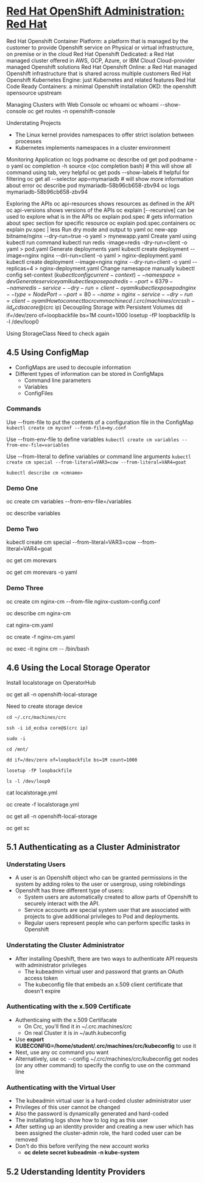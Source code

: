 # [Red Hat OpenShift Administration: Red Hat](https://learning.oreilly.com/videos/red-hat-openshift/9780137441938/)

Red Hat Openshift Container Platform: a platform that is managed by the customer to provide Openshift service on Physical or virtual infrastructure, on premise or in the cloud
Red Hat Openshift Dedicated: a Red Hat managed cluster offered in AWS, GCP, Azure, or IBM Cloud
Cloud-provider managed Openshift solutions
Red Hat Openshift Online: a Red Hat managed Openshift infrastructure that is shared across multiple customers
Red Hat Openshift Kubernetes Engine: just Kubernetes and related features
Red Hat Code Ready Containers: a minimal Openshift installation
OKD: the openshift opensource upstream



Managing Clusters with Web Console
oc whoami
oc whoami --show-console
oc get routes -n openshift-console

Understating Projects
- The Linux kernel provides namespaces to offer strict isolation between processes
- Kubernetes implements namespaces in a cluster environment

Monitoring Application
oc logs podname
oc describe
od get pod podname -o yaml
oc completion -h
source <(oc completion bash) # this will show all command using tab, very helpful
oc get pods --show-labels # helpful for filtering
oc get all --selector app=mymariadb # will show more information about error
oc describe pod mymariadb-58b96cb658-zbv94
oc logs mymariadb-58b96cb658-zbv94


Exploring the APIs
oc api-resources shows resources as defined in the API
oc api-versions shows versions of the APIs
oc explain [--recursive] can be used to explore what is in the APIs
oc explain pod.spec # gets information about spec section for specific resource
oc explain pod.spec.containers
oc explain pv.spec | less
Run dry mode and output to yaml
oc new-app bitname/nginx --dry-run=true -o yaml > mynewapp.yaml
Create yaml using kubectl run command 
kubectl run redis -image=redis -dry-run=client -o yaml > pod.yaml 
Generate deployments yaml 
kubectl create deployment --image=nginx nginx --dri-run=client -o yaml > nginx-deployment.yaml 
kubectl create deployment --image=nginx nginx --dry-run=client -o yaml --replicas=4 > nginx-deployment.yaml 
Change namesapce manually 
kubectl config set-context $(kubectl config current-context) --namespace=dev 
Generate service yaml 
kubectl expose pod redis --port=6379 --name redis-service --dry-run=client -o yaml  
kubectl expose pod nginx --type=NodePort --port=80 --name=nginx-service --dry-run=client -o yaml 
How to connect to crc vm machine
cd ~/.crc/machines/crc
ssh -i id_ecdsa core@$(crc ip)
Decoupling Storage with Persistent Volumes
dd if=/dev/zero of=loopbackfile bs=1M count=1000
losetup -fP loopbackfilp
ls -l /dev/loop0


Using StorageClass
Need to check again

## 4.5 Using ConfigMap
* ConfigMaps are used to decouple information
* Different types of information can be stored in ConfigMaps
  * Command line parameters
  * Variables
  * ConfigFiles

### Commands
Use --from-file to put the contents of a configuration file in the ConfigMap
```kubectl create cm myconf --from-file=my.conf```

Use --from-env-file to define variables
```kubectl create cm variables --from-env-file=variables```

Use --from-literal to define variables or command line arguments
```kubectl create cm special --from-literal=VAR3=cow --from-literal=VAR4=goat```

```kubectl describe cm <cmname>```

### Demo One
oc create cm variables --from-env-file=/variables

oc describe variables

### Demo Two
kubectl create cm special --from-literal=VAR3=cow --from-literal=VAR4=goat

oc get cm morevars

oc get cm morevars -o yaml

### Demo Three
oc create cm nginx-cm --from-file nginx-custom-config.conf

oc describe cm nginx-cm

cat nginx-cm.yaml

oc create -f nginx-cm.yaml

oc exec -it nginx cm -- /bin/bash

## 4.6 Using the Local Storage Operator
Install localstorage on OperatorHub

oc get all -n openshift-local-storage

Need to create storage device 
```
cd ~/.crc/machines/crc

ssh -i id_ecdsa core@$(crc ip)

sudo -i

cd /mnt/

dd if=/dev/zero of=loopbackfile bs=1M count=1000

losetup -fP loopbackfile

ls -l /dev/loop0
```

cat localstorage.yml

oc create -f localstorage.yml

oc get all -n openshift-local-storage

oc get sc

## 5.1 Authenticating as a Cluster Administrator

### Understating Users
* A user is an Openshift object who can be granted permissions in the system by adding roles to the user or usergroup, using rolebindings
* Openshift has three different type of users:
  * System users are automatically created to allow parts of Openshift to securely interact with the API.
  * Service accounts are special system user that are associated with projects to give additional privileges to Pod and deployments.
  * Regular users represent people who can perform specific tasks in Openshift

### Understating the Cluster Administrator
* After installing Opeshift, there are two ways to authenticate API requests with administrator privileges
  * The kubeadmin virtual user and password that grants an OAuth access token
  * The kubeconfig file that embeds an x.509 client certificate that doesn't expire

### Authenticating with the x.509 Certificate
* Authenticaing with the x.509 Certifacate
  * On Crc, you'll find it in \~/.crc.machines/crc
  * On real Cluster it is in \~/auth.kubeconfig
* Use **export KUBECONFIG=/home/student/.crc/machines/crc/kubeconfig** to use it
* Next, use any oc command you want
* Alternatively, use oc --config \~/.crc/machines/crc/kubeconfig get nodes (or any other command) to specify the config to use on the command line


### Authenticating with the Virtual User
* The kubeadmin virtual user is a hard-coded cluster administrator user
* Privileges of this user cannot be changed
* Also the password is dynamically generated and hard-coded
* The installating logs show how to log ing as this user
* After setting up an identity provider and creating a new user which has been assigned the cluster-admin role, the hard coded user can be removed
* Don't do this before verifying the new account works
  * **oc delete secret kubeadmin -n kube-system**

## 5.2 Uderstanding Identity Providers

